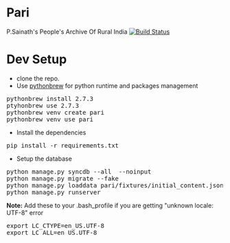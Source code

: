 <h1>Pari</h1>


P.Sainath's People's Archive Of Rural India
[![Build Status](https://travis-ci.org/RuralIndia/pari.png)](https://travis-ci.org//RuralIndia/pari)


Dev Setup
==========

* clone the repo.
* Use [pythonbrew](https://github.com/utahta/pythonbrew) for python runtime and packages management

<pre>
pythonbrew install 2.7.3
ptyhonbrew use 2.7.3
pythonbrew venv create pari
pythonbrew venv use pari
</pre>

* Install the dependencies
<pre>
pip install -r requirements.txt
</pre>
* Setup the database
<pre>
python manage.py syncdb --all  --noinput 
python manage.py migrate --fake
python manage.py loaddata pari/fixtures/initial_content.json 
python manage.py runserver
</pre>

<b>Note:</b> Add these to your .bash_profile if you are getting "unknown locale: UTF-8" error
<pre>
export LC_CTYPE=en_US.UTF-8
export LC_ALL=en_US.UTF-8
</pre>
